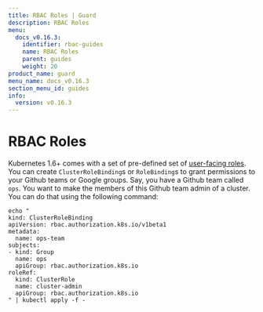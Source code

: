 ```yaml
---
title: RBAC Roles | Guard
description: RBAC Roles
menu:
  docs_v0.16.3:
    identifier: rbac-guides
    name: RBAC Roles
    parent: guides
    weight: 20
product_name: guard
menu_name: docs_v0.16.3
section_menu_id: guides
info:
  version: v0.16.3
---
```


# RBAC Roles

Kubernetes 1.6+ comes with a set of pre-defined set of [user-facing roles](https://kubernetes.io/docs/admin/authorization/rbac/#user-facing-roles). You can create `ClusterRoleBinding`s or `RoleBinding`s to grant permissions to your Github teams or Google groups. Say, you have a Github team called `ops`. You want to make the members of this Github team admin of a cluster. You can do that using the following command:

```console
echo "
kind: ClusterRoleBinding
apiVersion: rbac.authorization.k8s.io/v1beta1
metadata:
  name: ops-team
subjects:
- kind: Group
  name: ops
  apiGroup: rbac.authorization.k8s.io
roleRef:
  kind: ClusterRole
  name: cluster-admin
  apiGroup: rbac.authorization.k8s.io
" | kubectl apply -f -
```
